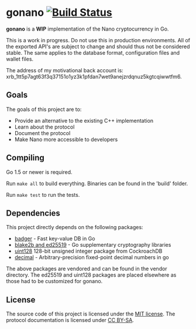 # gonano [![Build Status](https://travis-ci.org/alexbakker/gonano.svg?branch=master)](https://travis-ci.org/alexbakker/gonano)

__gonano__ is a __WIP__ implementation of the Nano cryptocurrency in Go.

This is a work in progress. Do not use this in production environments. All of
the exported API's are subject to change and should thus not be considered
stable. The same applies to the database format, configuration files and wallet
files.

The address of my motivational back account is:
xrb_1tt5p7agt63f3q37151o1yz3k1pfdan7wet9anejzrdqnuz5kgtcqiwwtfm6.

## Goals

The goals of this project are to:
- Provide an alternative to the existing C++ implementation
- Learn about the protocol
- Document the protocol
- Make Nano more accessible to developers

## Compiling

Go 1.5 or newer is required.

Run ``make all`` to build everything. Binaries can be found in the 'build'
folder.

Run ``make test`` to run the tests.

## Dependencies

This project directly depends on the following packages:
- [badger](https://github.com/dgraph-io/badger) - Fast key-value DB in Go
- [blake2b and ed25519](https://go.googlesource.com/crypto) - Go supplementary
  cryptography libraries
- [uint128](https://github.com/cockroachdb/cockroach/blob/master/pkg/util/uint128)
  128-bit unsigned integer package from CockroachDB
- [decimal](https://github.com/shopspring/decimal) - Arbitrary-precision
  fixed-point decimal numbers in go

The above packages are vendored and can be found in the vendor directory. The
ed25519 and uint128 packages are placed elsewhere as those had to be customized
for gonano.

## License

The source code of this project is licensed under the [MIT license](LICENSE).
The protocol documentation is licensed under [CC BY-SA](doc/LICENSE).

